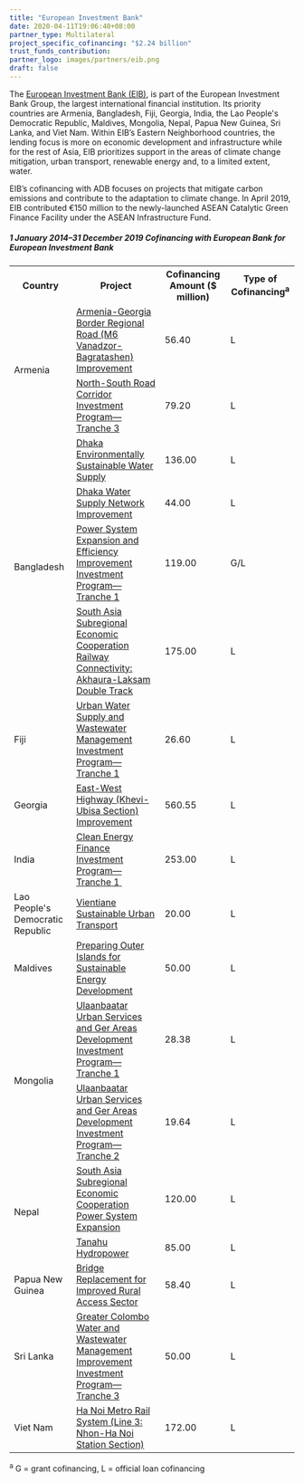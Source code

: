 ```yaml
---
title: "European Investment Bank"
date: 2020-04-11T19:06:40+08:00
partner_type: Multilateral
project_specific_cofinancing: "$2.24 billion"
trust_funds_contribution: 
partner_logo: images/partners/eib.png
draft: false
---
```


The <a href="https://www.eib.org/en/index.htm">European Investment Bank (EIB)</a>, is part of the European Investment Bank Group, the largest international financial institution. Its priority countries are Armenia, Bangladesh, Fiji, Georgia, India, the Lao People's Democratic Republic, Maldives, Mongolia, Nepal, Papua New Guinea, Sri Lanka, and Viet Nam. Within EIB’s Eastern Neighborhood countries, the lending focus is more on economic development and infrastructure while for the rest of Asia, EIB prioritizes support in the areas of climate change mitigation, urban transport, renewable energy and, to a limited extent, water. 

EIB’s cofinancing with ADB focuses on projects that mitigate carbon emissions and contribute to the adaptation to climate change. In April 2019, EIB contributed €150 million to the newly-launched ASEAN Catalytic Green Finance Facility under the ASEAN Infrastructure Fund. 

##### _1 January 2014–31 December 2019_ Cofinancing with European Bank for European Investment Bank

<table class="table dr-partner-table">
<tr>
<th>Country</th>
<th>Project</th>
<th>Cofinancing Amount ($ million)</th>
<th>Type of Cofinancing<sup>a</sup></th>
</tr>
<tr>
<td rowspan="2">Armenia</td>
<td><a href="https://www.adb.org/projects/49244-002/main" target="_blank">Armenia-Georgia Border Regional Road (M6 Vanadzor-Bagratashen) Improvement</a></td>
<td>56.40 </td>
<td>L</td>
</tr>
<tr>
<td><a href="https://www.adb.org/projects/42145-043/main" target="_blank">North-South Road Corridor Investment Program—Tranche 3</a></td>
<td>79.20 </td>
<td>L</td>
</tr>
<tr>
<td rowspan="4">Bangladesh</td>
<td><a href="https://www.adb.org/projects/42173-013/main" target="_blank">Dhaka Environmentally Sustainable Water Supply</a></td>
<td>136.00 </td>
<td>L</td>
</tr>
<tr>
<td><a href="https://www.adb.org/projects/47254-003/main" target="_blank">Dhaka Water Supply Network Improvement</a></td>
<td>44.00 </td>
<td>L</td>
</tr>
<tr>
<td><a href="https://www.adb.org/projects/42378-015/main" target="_blank">Power System Expansion and Efficiency Improvement Investment Program—Tranche 1</a></td>
<td>119.00 </td>
<td>G/L</td>
</tr>
<tr>
<td><a href="https://www.adb.org/projects/46168-001/main" target="_blank">South Asia Subregional Economic Cooperation Railway Connectivity: Akhaura-Laksam Double Track</a></td>
<td>175.00 </td>
<td>L</td>
</tr>
<tr>
<td>Fiji</td>
<td><a href="https://www.adb.org/projects/49001-003/main" target="_blank">Urban Water Supply and Wastewater Management Investment Program—Tranche 1</a></td>
<td>26.60 </td>
<td>L</td>
</tr>
<tr>
<td>Georgia</td>
<td><a href="https://www.adb.org/projects/49257-001/main" target="_blank">East-West Highway (Khevi-Ubisa Section) Improvement</a></td>
<td>560.55 </td>
<td>L</td>
</tr>
<tr>
<td>India</td>
<td><a href="https://www.adb.org/projects/46268-002/main" target="_blank">Clean Energy Finance Investment Program—Tranche 1<span
style='mso-spacerun:yes'> </span></a></td>
<td>253.00 </td>
<td>L</td>
</tr>
<tr>
<td>Lao People's Democratic Republic</td>
<td><a href="https://www.adb.org/projects/45041-002/main" target="_blank">Vientiane Sustainable Urban Transport</a></td>
<td>20.00 </td>
<td>L</td>
</tr>
<tr>
<td>Maldives</td>
<td><a href="https://www.adb.org/projects/46122-003/main" target="_blank">Preparing Outer Islands for Sustainable Energy Development</a></td>
<td>50.00 </td>
<td>L</td>
</tr>
<tr>
<td rowspan="2">Mongolia</td>
<td><a href="https://www.adb.org/projects/45007-004/main" target="_blank">Ulaanbaatar Urban Services and Ger Areas Development Investment Program—Tranche 1</a></td>
<td>28.38 </td>
<td>L</td>
</tr>
<tr>
<td><a href="https://www.adb.org/projects/45007-005/main" target="_blank">Ulaanbaatar Urban Services and Ger Areas Development Investment Program—Tranche 2</a></td>
<td>19.64 </td>
<td>L</td>
</tr>
<tr>
<td rowspan="2">Nepal</td>
<td><a href="https://www.adb.org/projects/44219-014/main" target="_blank">South Asia Subregional Economic Cooperation
Power System Expansion</a></td>
<td>120.00 </td>
<td>L</td>
</tr>
<tr>
<td><a href="https://www.adb.org/projects/43281-013/main" target="_blank">Tanahu Hydropower</a></td>
<td>85.00 </td>
<td>L</td>
</tr>
<tr>
<td>Papua New Guinea</td>
<td><a href="https://www.adb.org/projects/43200-024/main" target="_blank">Bridge Replacement for Improved Rural Access Sector</a></td>
<td>58.40 </td>
<td>L</td>
</tr>
<tr>
<td>Sri Lanka</td>
<td><a href="https://www.adb.org/projects/45148-008/main" target="_blank">Greater Colombo Water and Wastewater Management Improvement Investment Program—Tranche 3</a></td>
<td>50.00 </td>
<td>L</td>
</tr>
<tr>
<td>Viet Nam</td>
<td><a href="https://www.adb.org/projects/40080-013/main" target="_blank">Ha Noi Metro Rail System (Line 3: Nhon-Ha Noi Station Section)</a></td>
<td>172.00 </td>
<td>L</td>
</tr>
</table>

<p class="dr-footnote"><sup>a</sup> G = grant cofinancing, L = official loan cofinancing</p>